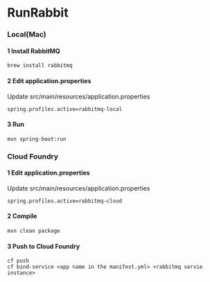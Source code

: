 # RunRabbit

### Local(Mac)

#### 1 Install RabbitMQ
```batch
brew install rabbitmq
```

#### 2 Edit application.properties

Update src/main/resources/application.properties
```batch
spring.profiles.active=rabbitmq-local
```

#### 3 Run
```batch
mvn spring-boot:run
```


### Cloud Foundry

#### 1 Edit application.properties

Update src/main/resources/application.properties 
```batch
spring.profiles.active=rabbitmq-cloud
```

#### 2 Compile
```batch
mvn clean package
```

#### 3 Push to Cloud Foundry
```batch
cf push
cf bind-service <app name in the manifest.yml> <rabbitmq servie instance>
```
